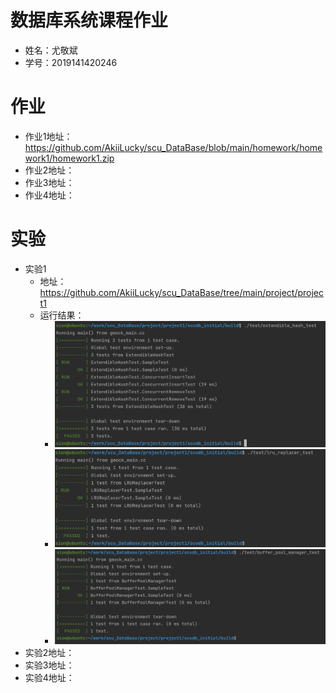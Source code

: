 # 数据库系统课程作业

- 姓名：尤敬斌
- 学号：2019141420246

# 作业
- 作业1地址：https://github.com/AkiiLucky/scu_DataBase/blob/main/homework/homework1/homework1.zip
- 作业2地址：
- 作业3地址：
- 作业4地址：

# 实验
- 实验1
  - 地址：https://github.com/AkiiLucky/scu_DataBase/tree/main/project/project1
  - 运行结果：
    - ![Alt text](image/hash_test.png)
    - ![Alt text](image/lru_test.png)
    - ![Alt text](image/buffer_test.png)
- 实验2地址：
- 实验3地址：
- 实验4地址：


